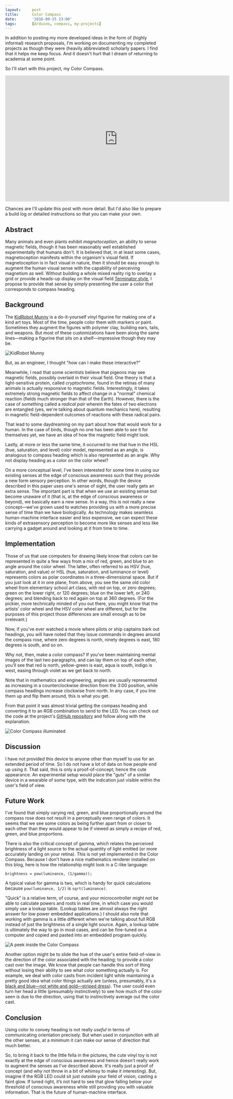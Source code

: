 ```yaml
---
layout:     post
title:      Color Compass
date:       '2016-09-15 23:00'
tags:       [Arduino, compass, my-projects]
---
```


In addition to posting my more developed ideas in the form of (highly informal) research proposals, I'm working on documenting my completed projects as though they were (heavily abbreviated) scholarly papers. I find that it helps me keep focus. And it doesn't hurt that I dream of returning to academia at some point.

So I'll start with this project, my Color Compass.

<iframe src="https://player.vimeo.com/video/87629807?title=0&byline=0&portrait=0" width="720" height="405" frameborder="0" webkitallowfullscreen mozallowfullscreen allowfullscreen></iframe>

Chances are I'll update this post with more detail. But I'd also like to prepare a build log or detailed instructions so that you can make your own.

## Abstract

Many animals and even plants exhibit _magnetoception_, an ability to sense magnetic fields, though it has been reasonably well established experimentally that humans don't. It is believed that, in at least some cases, magnetoception manifests within the organism's visual field. If magnetoception is in fact visual in nature, then it should be easy enough to augment the human visual sense with the capability of perceiving magnetism as well. Without building a whole mixed reality rig to overlay a grid or provide a heads-up display on the visual field [Terminator style](http://terminator.wikia.com/wiki/Head-up_display?file=T-800a_Night_Vision.jpg), I propose to provide that sense by simply presenting the user a color that corresponds to compass heading.

## Background

The [KidRobot Munny](https://www.kidrobot.com/collections/munny) is a do-it-yourself vinyl figurine for making one of a kind art toys. Most of the time, people color them with markers or paint. Sometimes they augment the figures with polymer clay, building ears, tails, and weapons. But most of these customizations have been along the same lines—making a figurine that sits on a shelf—impressive though they may be.

![KidRobot Munny](http://raritet-blog.s3.amazonaws.com/img/color-compass-07.jpg)

But, as an engineer, I thought "how can I make these interactive?"

Meanwhile, I read that some scientists believe that pigeons may see magnetic fields, possibly overlaid in their visual field. One theory is that a light-sensitive protein, called _cryptochrome_, found in the retinas of many animals is actually responsive to magnetic fields. Interestingly, it takes extremely strong magnetic fields to affect change in a "normal" chemical reaction (fields much stronger than that of the Earth). However, there is the case of something called a _radical pair_ wherein the fates of two electrons are entangled (yes, we're talking about quantum mechanics here), resulting in magnetic field-dependent outcomes of reactions with these radical pairs.

That lead to some daydreaming on my part about how that would work for a human. In the case of birds, though no one has been able to _see_ it for themselves yet, we have an idea of how the magnetic field might look.

Lastly, at more or less the same time, it occurred to me that hue in the HSL (hue, saturation, and level) color model, represented as an angle, is analogous to compass heading which is also represented as an angle. Why not display heading as a color on the color wheel?

On a more conceptual level, I've been interested for some time in using our existing senses at the edge of conscious awareness such that they provide a new form sensory perception. In other words, though the device described in this paper uses one's sense of sight, the user really gets an extra sense. The important part is that when we use an existing sense but become unaware of it (that is, at the edge of conscious awareness or beyond), we basically earn a new sense. In a way, this is not really a new concept—we've grown used to watches providing us with a more precise sense of time than we have biologically. As technology makes seamless human-machine interface easier and less expensive, we can expect these kinds of extrasensory perception to become more like senses and less like carrying a gadget around and looking at it from time to time.

## Implementation

Those of us that use computers for drawing likely know that colors can be represented in quite a few ways from a mix of red, green, and blue to an angle around the color wheel. The latter, often referred to as HSV (hue, saturation, and value) or HSL (hue, saturation, and luminance or level) represents colors as polar coordinates in a three-dimensional space. But if you just look at it in one plane, from above, you see the same old color wheel from elementary school art class, with red on top, or zero degrees; green on the lower right, or 120 degrees; blue on the lower left, or 240 degrees; and blending back to red again on top at 360 degrees. (For the pickier, more technically minded of you out there, you might know that the artists’ color wheel and the HSV color wheel are different, but for the purposes of this project those differences are small enough as to be irrelevant.)

Now, if you’ve ever watched a movie where pilots or ship captains bark out headings, you will have noted that they issue commands in degrees around the compass rose, where zero degrees is north, ninety degrees is east, 180 degrees is south, and so on.

Why not, then, make a color compass? If you’ve been maintaining mental images of the last two paragraphs, and can lay them on top of each other, you’ll see that red is north, yellow-green is east, aqua is south, indigo is west, easing through violet as we get back to north.

Note that in mathematics and engineering, angles are usually represented as increasing in a counterclockwise direction from the 3:00 position, while compass headings increase clockwise from north. In any case, if you line them up and flip them around, this is what you get.

From that point it was almost trivial getting the compass heading and converting it to an RGB combination to send to the LED. You can check out the code at the project's [GitHub repository](https://github.com/raritet/color-compass/blob/master/ColorCompass.ino) and follow along with the explanation.

![Color Compass illuminated](http://raritet-blog.s3.amazonaws.com/img/color-compass-08.jpg)

## Discussion

I have not provided this device to anyone other than myself to use for an extended period of time. So I do not have a lot of data on how people end up using it. That said, this is only a proof-of-concept; hence the cute appearance. An experimental setup would place the "guts" of a similar device in a wearable of some type, with the indication just visible within the user's field of view.

## Future Work

I've found that simply varying red, green, and blue proportionally around the compass rose does not result in a perceptually even range of colors. It seems that we see some colors as being further apart from or closer to each other than they would appear to be if viewed as simply a recipe of red, green, and blue proportions.

There is also the critical concept of gamma, which relates the perceived brightness of a light source to the actual quantity of light emitted (or more accurately landing on your retina). This is not yet implemented in the Color Compass. Because I don't have a nice mathematics renderer installed on this blog, here is how the relationship might look in a C-like language:

`brightness = pow(luminance, (1/gamma));`

A typical value for gamma is two, which is handy for quick calculations because `pow(luminance, 1/2)` is `sqrt(luminance)`.

"Quick" is a relative term, of course, and your microcontroller might not be able to calculate powers and roots in real time, in which case you would simply use a lookup table. (Lookup tables are almost always the right answer for low power embedded applications.) I should also note that working with gamma is a little different when we're talking about full RGB instead of just the brightness of a single light source. Again, a lookup table is ultimately the way to go in most cases, and can be fine-tuned on a computer and copied and pasted into an embedded program quickly.

![A peek inside the Color Compass](http://raritet-blog.s3.amazonaws.com/img/color-compass-04.jpg)

Another option might be to slide the hue of the user's entire field-of-view in the direction of the color associated with the heading; to provide a color cast over the image. We know that people can handle this sort of thing without losing their ability to see what color something actually is. For example, we deal with color casts from incident light while maintaining a pretty good idea what color things actually are (unless, presumably, it's a [black and blue—not white and gold—striped dress](https://www.wired.com/2015/02/science-one-agrees-color-dress/)). The user could even turn her head a little (presumably instinctively) to see how much of the color seen is due to the direction, using that to instinctively average out the color cast.

## Conclusion

Using color to convey heading is not really _useful_ in terms of communicating orientation precisely. But when used in conjunction with all the other senses, at a minimum it can make our sense of direction that much better.

So, to bring it back to the little fella in the pictures, the cute vinyl toy is not exactly at the edge of conscious awareness and hence doesn't really work to augment the senses as I've described above. It's really just a proof of concept (and why not throw in a bit of whimsy to make it interesting). But, imagine if the RGB LED could sit just outside your field of vision, casting a faint glow. If tuned right, it’s not hard to see that glow falling below your threshold of conscious awareness while still providing you with valuable information. That is the future of human-machine interface.
